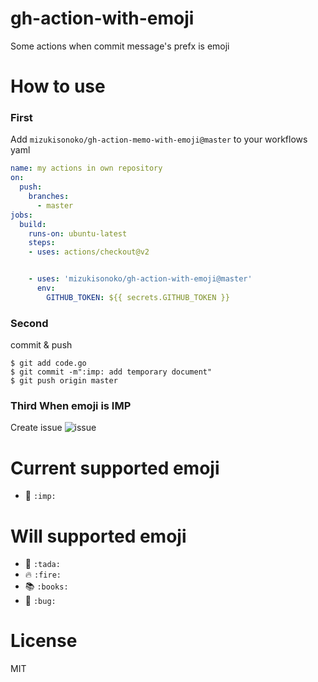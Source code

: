 # gh-action-with-emoji

Some actions when commit message's prefx is emoji

# How to use  
  
### First  
Add `mizukisonoko/gh-action-memo-with-emoji@master` to your workflows yaml  

```yml
name: my actions in own repository
on:
  push:
    branches:
      - master
jobs:
  build:
    runs-on: ubuntu-latest
    steps:
    - uses: actions/checkout@v2


    - uses: 'mizukisonoko/gh-action-with-emoji@master'
      env:
        GITHUB_TOKEN: ${{ secrets.GITHUB_TOKEN }}

```

### Second  
  
commit & push  

```shell
$ git add code.go
$ git commit -m":imp: add temporary document"
$ git push origin master
```

### Third When emoji is IMP

Create issue
![issue](https://raw.githubusercontent.com/MizukiSonoko/gh-action-with-emoji/master/images/img.png)

# Current supported emoji
- :imp: `:imp:`

# Will supported emoji
- :tada: `:tada:`
- :fire: `:fire:`
- :books: `:books:`
- :bug: `:bug:`

# License

MIT